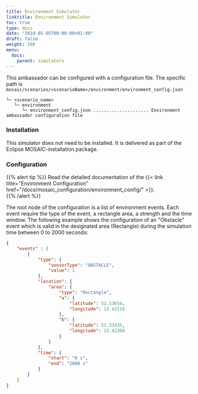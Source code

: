 ```yaml
---
title: Environment Simulator
linktitle: Environment Simulator
toc: true
type: docs
date: "2019-05-05T00:00:00+01:00"
draft: false
weight: 100
menu:
  docs:
    parent: simulators
---
```


This ambassador can be configured with a configuration file. The specific path is `mosaic/scenarios/<scenarioName>/environment/environment_config.json`


```plaintext
└─ <scenario_name>
   └─ environment
      └─ environment_config.json ..................... Environment ambassador configuration file
```

### Installation

This simulator does not need to be installed. It is delivered as part of the Eclipse MOSAIC-installation package.

### Configuration

{{% alert tip %}}
Read the detailed documentation of the {{< link title="Environment Configuration" href="/docs/mosaic_configuration/environment_config/" >}}.  
{{% /alert %}}

The root node of the configuration is a list of environment events. Each event require the type of the event, a rectangle area, a 
strength and the time window. The following example shows the configuration of an "Obstacle" event which is valid in the
designated area (Rectangle) during the simulation time between 0 to 2000 seconds:

```json
{
    "events" : [
        {
            "type": {
                "sensorType": "OBSTACLE",
                "value": 1
            },
            "location": {
                "area": {
                    "type": "Rectangle",
                    "a": {
                        "latitude": 52.53654,
                        "longitude": 13.42116
                    },
                    "b": {
                        "latitude": 52.53435,
                        "longitude": 13.42366
                    }
                }
            },
            "time": {
                "start": "0 s",
                "end": "2000 s"
            }
        }
    ]
}
```